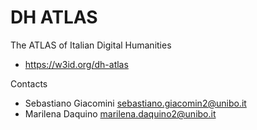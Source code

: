 
DH ATLAS
=======

The ATLAS of Italian Digital Humanities

* https://w3id.org/dh-atlas

Contacts

 * Sebastiano Giacomini <sebastiano.giacomin2@unibo.it>
 * Marilena Daquino <marilena.daquino2@unibo.it>


